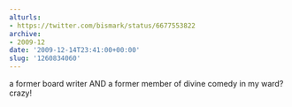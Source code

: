 ```yaml
---
alturls:
- https://twitter.com/bismark/status/6677553822
archive:
- 2009-12
date: '2009-12-14T23:41:00+00:00'
slug: '1260834060'
---
```


a former board writer AND a former member of divine comedy in my ward? crazy!

